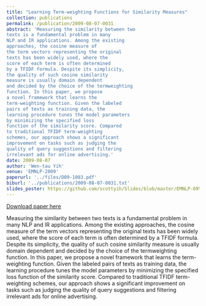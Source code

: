 ```yaml
---
title: "Learning Term-weighting Functions for Similarity Measures"
collection: publications
permalink: /publication/2009-08-07-0031
abstract: 'Measuring the similarity between two
texts is a fundamental problem in many
NLP and IR applications. Among the existing
approaches, the cosine measure of
the term vectors representing the original
texts has been widely used, where the
score of each term is often determined
by a TFIDF formula. Despite its simplicity,
the quality of such cosine similarity
measure is usually domain dependent
and decided by the choice of the termweighting
function. In this paper, we propose
a novel framework that learns the
term-weighting function. Given the labeled
pairs of texts as training data, the
learning procedure tunes the model parameters
by minimizing the specified loss
function of the similarity score. Compared
to traditional TFIDF term-weighting
schemes, our approach shows a significant
improvement on tasks such as judging the
quality of query suggestions and filtering
irrelevant ads for online advertising.'
date: 2009-08-07
author: 'Wen-tau Yih'
venue: 'EMNLP-2009'
paperurl: '../files/D09-1083.pdf'
biburl: '../publications/2009-08-07-0031.txt'
slides_poster: https://github.com/scottyih/Slides/blob/master/EMNLP-09%20-%20Learning%20Term-weighting%20Functions%20for%20Similarity%20Measures%20v2%20-%20Deck.pptx
---
```


<a href='../files/D09-1083.pdf'>Download paper here</a>

Measuring the similarity between two
texts is a fundamental problem in many
NLP and IR applications. Among the existing
approaches, the cosine measure of
the term vectors representing the original
texts has been widely used, where the
score of each term is often determined
by a TFIDF formula. Despite its simplicity,
the quality of such cosine similarity
measure is usually domain dependent
and decided by the choice of the termweighting
function. In this paper, we propose
a novel framework that learns the
term-weighting function. Given the labeled
pairs of texts as training data, the
learning procedure tunes the model parameters
by minimizing the specified loss
function of the similarity score. Compared
to traditional TFIDF term-weighting
schemes, our approach shows a significant
improvement on tasks such as judging the
quality of query suggestions and filtering
irrelevant ads for online advertising.
